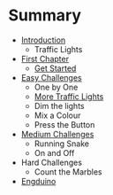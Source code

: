 # Summary

* [Introduction](README.md)
   * Traffic Lights
* [First Chapter](chapter1.md)
   * [Get Started](traffic_lights.md)
* [Easy Challenges](easy_challenges.md)
   * One by One
   * [More Traffic Lights](more_traffic_lights.md)
   * Dim the lights
   * Mix a Colour
   * Press the Button
* [Medium Challenges](medium_challenges.md)
   * Running Snake
   * On and Off
* Hard Challenges
   * Count the Marbles
* [Engduino](engduino.md)

